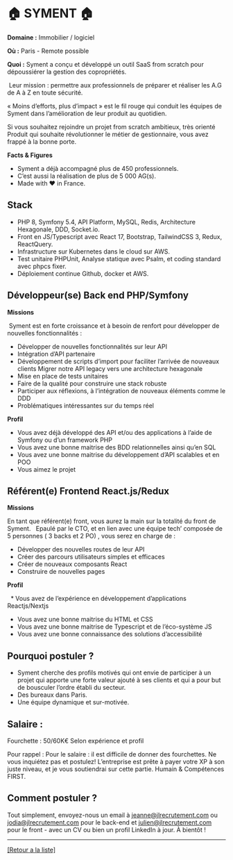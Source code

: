 # 🏠 SYMENT 🏠

**Domaine :** Immobilier / logiciel 

**Où :** Paris - Remote possible 

**Quoi :** Syment a conçu et développé un outil SaaS from scratch pour dépoussiérer la gestion des copropriétés.

 Leur mission : permettre aux professionnels de préparer et réaliser les A.G de A à Z en toute sécurité.   

« Moins d’efforts, plus d’impact » est le fil rouge qui conduit les équipes de Syment dans l’amélioration de leur produit au quotidien.   

Si vous souhaitez rejoindre un projet from scratch ambitieux, très orienté Produit qui souhaite révolutionner le métier de gestionnaire, vous avez frappé à la bonne porte. 

**Facts & Figures**

* Syment a déjà accompagné plus de 450 professionnels. 
* C’est aussi la réalisation de plus de 5 000 AG(s). 
* Made with ♥︎ in France.

## Stack

* PHP 8, Symfony 5.4, API Platform, MySQL, Redis, Architecture Hexagonale, DDD, Socket.io.
* Front en JS/Typescript avec React 17, Bootstrap, TailwindCSS 3, Redux, ReactQuery. 
* Infrastructure sur Kubernetes dans le cloud sur AWS.
* Test unitaire PHPUnit, Analyse statique avec Psalm, et coding standard avec phpcs fixer.
* Déploiement continue Github, docker et AWS.


## Développeur(se) Back end PHP/Symfony

**Missions**

 Syment est en forte croissance et à besoin de renfort pour développer de nouvelles fonctionnalités : 
* Développer de nouvelles fonctionnalités sur leur API 
* Intégration d’API partenaire
* Développement de scripts d’import pour faciliter l’arrivée de nouveaux clients Migrer notre API legacy vers une architecture hexagonale 
* Mise en place de tests unitaires 
* Faire de la qualité pour construire une stack robuste 
* Participer aux réflexions, à l’intégration de nouveaux éléments comme le DDD 
* Problématiques intéressantes sur du temps réel

**Profil**

* Vous avez déjà développé des API et/ou des applications à l’aide de Symfony ou d’un framework PHP
* Vous avez une bonne maitrise des BDD relationnelles ainsi qu’en SQL
* Vous avez une bonne maitrise du développement d’API scalables et en POO
* Vous aimez le projet    

## Référent(e) Frontend React.js/Redux   

**Missions**  

En tant que référent(e) front, vous aurez la main sur la totalité du front de Syment.   Epaulé par le CTO, et en lien avec une équipe tech’ composée de 5 personnes ( 3 backs et 2 PO) , vous serez en charge de :   

* Développer des nouvelles routes de leur API 
* Créer des parcours utilisateurs simples et efficaces 
* Créer de nouveaux composants React 
* Construire de nouvelles pages 

**Profil**

  * Vous avez de l’expérience en développement d’applications Reactjs/Nextjs 
* Vous avez une bonne maitrise du HTML et CSS 
* Vous avez une bonne maitrise de Typescript et de l’éco-système JS 
* Vous avez une bonne connaissance des solutions d’accessibilité 


## Pourquoi postuler ?

* Syment cherche des profils motivés qui ont envie de participer à un projet qui apporte une forte valeur ajouté à ses clients et qui a pour but de bousculer l’ordre établi du secteur.
* Des bureaux dans Paris. 
* Une équipe dynamique et sur-motivée.

## Salaire : 

Fourchette : 50/60K€ Selon expérience et profil 

Pour rappel : Pour le salaire : il est difficile de donner des fourchettes. Ne vous inquiétez pas et postulez! L’entreprise est prête à payer votre XP à son juste niveau, et je vous soutiendrai sur cette partie. Humain & Compétences FIRST.

## Comment postuler ?

Tout simplement, envoyez-nous un email à jeanne@jlrecrutement.com ou jodia@jlrecrutement.com pour le back-end et julien@jlrecrutement.com pour le front - avec un CV ou bien un profil LinkedIn à jour. À bientôt !

----
<a href="https://github.com/jlondiche/job-board-php/blob/master/README.md">[Retour a la liste]</a>
